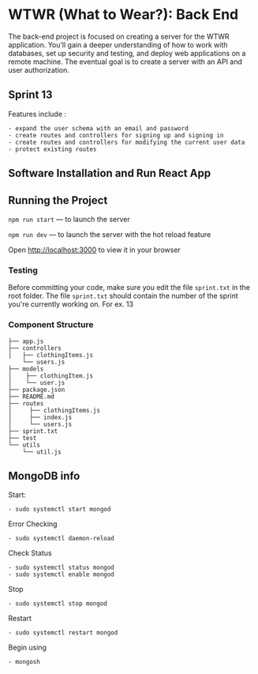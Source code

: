 # WTWR (What to Wear?): Back End

The back-end project is focused on creating a server for the WTWR application. You’ll gain a deeper understanding of how to work with databases, set up security and testing, and deploy web applications on a remote machine. The eventual goal is to create a server with an API and user authorization.

## Sprint 13 
  Features include :
    
    - expand the user schema with an email and password
    - create routes and controllers for signing up and signing in
    - create routes and controllers for modifying the current user data
    - protect existing routes

## Software Installation and Run React App


## Running the Project

`npm run start` — to launch the server

`npm run dev` — to launch the server with the hot reload feature

Open [http://localhost:3000](http://localhost:3000) to view it in your browser

### Testing

Before committing your code, make sure you edit the file `sprint.txt` in the root folder. 
The file `sprint.txt` should contain the number of the sprint you're currently working on. For ex. 13

### Component Structure

```list
├── app.js
├── controllers
│   ├── clothingItems.js
    └── users.js
├── models
│    ├── clothingItem.js
│    └── user.js
├── package.json
├── README.md
├── routes
│     ├── clothingItems.js
│     ├── index.js
│     └── users.js
├── sprint.txt
├── test
└── utils
    └── util.js
```
## MongoDB info 
    
  Start:

    - sudo systemctl start mongod
  
  Error Checking 

    - sudo systemctl daemon-reload
  
  Check Status 

    - sudo systemctl status mongod
    - sudo systemctl enable mongod

  Stop
  
    - sudo systemctl stop mongod

  Restart

    - sudo systemctl restart mongod

  Begin using 
  
    - mongosh
